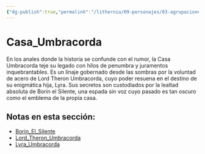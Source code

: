 ```yaml
---
{"dg-publish":true,"permalink":"/lithernia/09-personajes/03-agrupaciones/casa-umbracorda/home/"}
---
```


# Casa_Umbracorda

En los anales donde la historia se confunde con el rumor, la Casa Umbracorda teje su legado con hilos de penumbra y juramentos inquebrantables. Es un linaje gobernado desde las sombras por la voluntad de acero de Lord Theron Umbracorda, cuyo poder resuena en el destino de su enigmática hija, Lyra. Sus secretos son custodiados por la lealtad absoluta de Borin el Silente, una espada sin voz cuyo pasado es tan oscuro como el emblema de la propia casa.

## Notas en esta sección:
- [Borin_El_Silente](./Borin_El_Silente.md)
- [Lord_Theron_Umbracorda](./Lord_Theron_Umbracorda.md)
- [Lyra_Umbracorda](./Lyra_Umbracorda.md)

